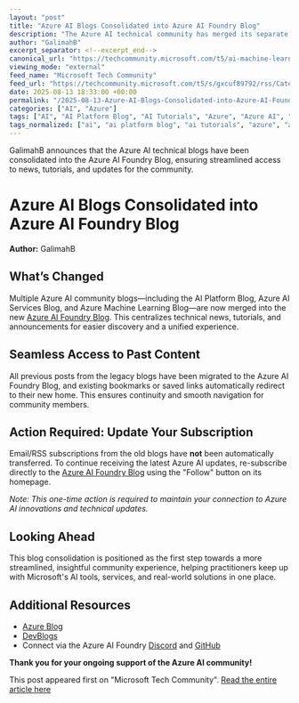 ```yaml
---
layout: "post"
title: "Azure AI Blogs Consolidated into Azure AI Foundry Blog"
description: "The Azure AI technical community has merged its separate blogs (AI Platform Blog, Azure AI Services Blog, and Azure Machine Learning Blog) into the unified Azure AI Foundry Blog. This move streamlines access to technical news, tutorials, and announcements, preserves all previous content, and encourages readers to re-subscribe for continued updates."
author: "GalimahB"
excerpt_separator: <!--excerpt_end-->
canonical_url: "https://techcommunity.microsoft.com/t5/ai-machine-learning-blog/exciting-news-azure-ai-blogs-have-come-together-in-the-new-azure/ba-p/4442673"
viewing_mode: "external"
feed_name: "Microsoft Tech Community"
feed_url: "https://techcommunity.microsoft.com/t5/s/gxcuf89792/rss/Category?category.id=AI"
date: 2025-08-13 18:33:00 +00:00
permalink: "/2025-08-13-Azure-AI-Blogs-Consolidated-into-Azure-AI-Foundry-Blog.html"
categories: ["AI", "Azure"]
tags: ["AI", "AI Platform Blog", "AI Tutorials", "Azure", "Azure AI", "Azure AI Foundry", "Azure AI Services Blog", "Azure Machine Learning Blog", "Blog Consolidation", "Community", "Content Migration", "Microsoft Azure", "RSS Subscription", "Tech Community", "Technical Announcements"]
tags_normalized: ["ai", "ai platform blog", "ai tutorials", "azure", "azure ai", "azure ai foundry", "azure ai services blog", "azure machine learning blog", "blog consolidation", "community", "content migration", "microsoft azure", "rss subscription", "tech community", "technical announcements"]
---
```


GalimahB announces that the Azure AI technical blogs have been consolidated into the Azure AI Foundry Blog, ensuring streamlined access to news, tutorials, and updates for the community.<!--excerpt_end-->

# Azure AI Blogs Consolidated into Azure AI Foundry Blog

**Author:** GalimahB

## What’s Changed

Multiple Azure AI community blogs—including the AI Platform Blog, Azure AI Services Blog, and Azure Machine Learning Blog—are now merged into the new [Azure AI Foundry Blog](https://techcommunity.microsoft.com/category/azure-ai-foundry). This centralizes technical news, tutorials, and announcements for easier discovery and a unified experience.

## Seamless Access to Past Content

All previous posts from the legacy blogs have been migrated to the Azure AI Foundry Blog, and existing bookmarks or saved links automatically redirect to their new home. This ensures continuity and smooth navigation for community members.

## Action Required: Update Your Subscription

Email/RSS subscriptions from the old blogs have **not** been automatically transferred. To continue receiving the latest Azure AI updates, re-subscribe directly to the [Azure AI Foundry Blog](https://techcommunity.microsoft.com/category/azure-ai-foundry) using the "Follow" button on its homepage.

*Note: This one-time action is required to maintain your connection to Azure AI innovations and technical updates.*

## Looking Ahead

This blog consolidation is positioned as the first step towards a more streamlined, insightful community experience, helping practitioners keep up with Microsoft's AI tools, services, and real-world solutions in one place.

## Additional Resources

- [Azure Blog](https://azure.microsoft.com/en-us/blog/)
- [DevBlogs](https://devblogs.microsoft.com/foundry/)
- Connect via the Azure AI Foundry [Discord](https://discord.gg/azureaifoundry) and [GitHub](https://github.com/resources/articles)

**Thank you for your ongoing support of the Azure AI community!**

This post appeared first on "Microsoft Tech Community". [Read the entire article here](https://techcommunity.microsoft.com/t5/ai-machine-learning-blog/exciting-news-azure-ai-blogs-have-come-together-in-the-new-azure/ba-p/4442673)
